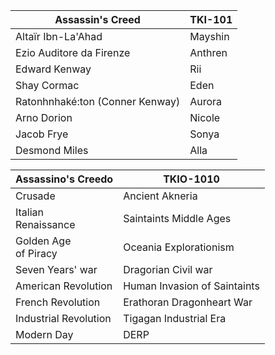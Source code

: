 | Assassin's Creed | TKI-101 |
|---|---|
| Altaïr Ibn-La'Ahad | Mayshin |
| Ezio Auditore da Firenze | Anthren |
| Edward Kenway | Rii |
| Shay Cormac | Eden |
| Ratonhnhaké:ton (Conner Kenway) | Aurora |
| Arno Dorion | Nicole |
| Jacob Frye | Sonya |
| Desmond Miles | Alla |


| Assassino's Creedo | TKIO-1010 |
|---|---|
| Crusade | Ancient Akneria |
| Italian <br/> Renaissance | Saintaints Middle Ages |
| Golden Age <br/> of Piracy | Oceania Explorationism |
| Seven Years' war | Dragorian Civil war |
| American Revolution | Human Invasion of Saintaints |
| French Revolution | Erathoran Dragonheart War |
| Industrial Revolution | Tigagan Industrial Era |
| Modern Day | DERP |



